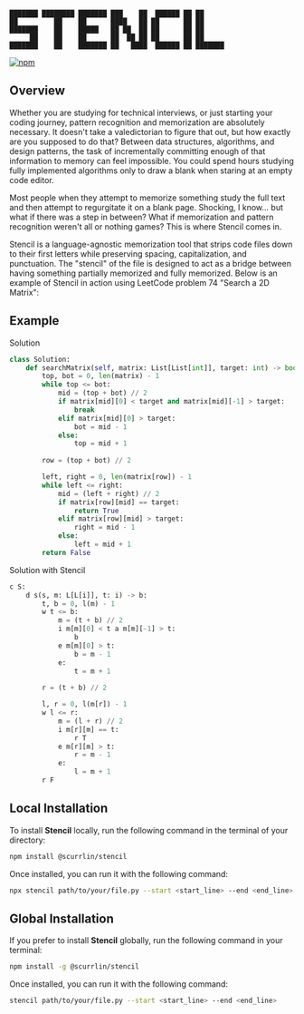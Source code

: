 ```

███████ ████████ ███████ ███    ██  ██████ ██ ██      
██         ██    ██      ████   ██ ██      ██ ██      
███████    ██    █████   ██ ██  ██ ██      ██ ██      
     ██    ██    ██      ██  ██ ██ ██      ██ ██      
███████    ██    ███████ ██   ████  ██████ ██ ███████ 

```

[![npm](https://img.shields.io/npm/dt/%40scurrlin%2Fstencil?style=flat&color=blue)](https://www.npmjs.com/package/@scurrlin/stencil)

## Overview

Whether you are studying for technical interviews, or just starting your coding journey, pattern recognition and memorization are absolutely necessary. It doesn't take a valedictorian to figure that out, but how exactly are you supposed to do that? Between data structures, algorithms, and design patterns, the task of incrementally committing enough of that information to memory can feel impossible. You could spend hours studying fully implemented algorithms only to draw a blank when staring at an empty code editor.

Most people when they attempt to memorize something study the full text and then attempt to regurgitate it on a blank page. Shocking, I know... but what if there was a step in between? What if memorization and pattern recognition weren't all or nothing games? This is where Stencil comes in.

Stencil is a language-agnostic memorization tool that strips code files down to their first letters while preserving spacing, capitalization, and punctuation. The "stencil" of the file is designed to act as a bridge between having something partially memorized and fully memorized. Below is an example of Stencil in action using LeetCode problem 74 "Search a 2D Matrix":

## Example

Solution

```python
class Solution:
    def searchMatrix(self, matrix: List[List[int]], target: int) -> bool:
        top, bot = 0, len(matrix) - 1
        while top <= bot:
            mid = (top + bot) // 2
            if matrix[mid][0] < target and matrix[mid][-1] > target:
                break
            elif matrix[mid][0] > target:
                bot = mid - 1
            else:
                top = mid + 1
        
        row = (top + bot) // 2

        left, right = 0, len(matrix[row]) - 1
        while left <= right:
            mid = (left + right) // 2
            if matrix[row][mid] == target:
                return True
            elif matrix[row][mid] > target:
                right = mid - 1
            else:
                left = mid + 1
        return False
```

Solution with Stencil

```python
c S:
    d s(s, m: L[L[i]], t: i) -> b:
        t, b = 0, l(m) - 1
        w t <= b:
            m = (t + b) // 2
            i m[m][0] < t a m[m][-1] > t:
                b
            e m[m][0] > t:
                b = m - 1
            e:
                t = m + 1
        
        r = (t + b) // 2

        l, r = 0, l(m[r]) - 1
        w l <= r:
            m = (l + r) // 2
            i m[r][m] == t:
                r T
            e m[r][m] > t:
                r = m - 1
            e:
                l = m + 1
        r F
```

## Local Installation

To install **Stencil** locally, run the following command in the terminal of your directory:

```bash
npm install @scurrlin/stencil
```

Once installed, you can run it with the following command:

```bash
npx stencil path/to/your/file.py --start <start_line> --end <end_line>
```

## Global Installation

If you prefer to install **Stencil** globally, run the following command in your terminal:

```bash
npm install -g @scurrlin/stencil
```

Once installed, you can run it with the following command:

```bash
stencil path/to/your/file.py --start <start_line> --end <end_line>
```